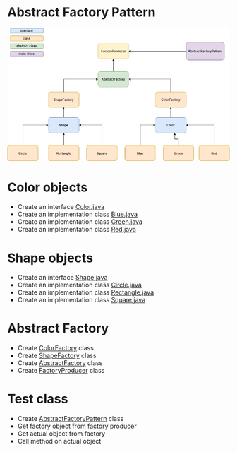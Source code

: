 # Abstract Factory Pattern
![picture](abstract-factory-pattern.jpg)

# Color objects
* Create an interface [Color.java](Color.java)
* Create an implementation class [Blue.java](Blue.java)
* Create an implementation class [Green.java](Green.java)
* Create an implementation class [Red.java](Red.java)

# Shape objects
* Create an interface [Shape.java](Shape.java)
* Create an implementation class [Circle.java](Circle.java)
* Create an implementation class [Rectangle.java](Rectangle.java)
* Create an implementation class [Square.java](Square.java)

# Abstract Factory
* Create [ColorFactory](ColorFactory.java) class
* Create [ShapeFactory](ShapeFactory.java) class
* Create [AbstractFactory](AbstractFactory.java) class
* Create [FactoryProducer](FactoryProducer.java) class

# Test class
* Create [AbstractFactoryPattern](AbstractFactoryPattern.java) class
* Get factory object from factory producer
* Get actual object from factory
* Call method on actual object